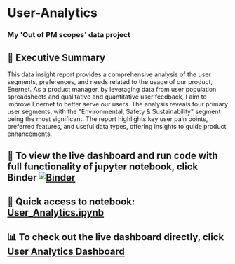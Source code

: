 # User-Analytics
### My 'Out of PM scopes' data project 

## 📌 Executive Summary
This data insight report provides a comprehensive analysis of the user segments, preferences, and needs related to the usage of our product, Enernet. As a product manager, by leveraging data from user population spreadsheets and qualitative and quantitative user feedback, I aim to improve Enernet to better serve our users. The analysis reveals four primary user segments, with the "Environmental, Safety & Sustainability" segment being the most significant. The report highlights key user pain points, preferred features, and useful data types, offering insights to guide product enhancements.

## 📘 To view the live dashboard and run code with full functionality of jupyter notebook, click Binder [![Binder](https://mybinder.org/badge_logo.svg)](https://mybinder.org/v2/gh/SC92113/User-Analytics/HEAD)

## 📕 Quick access to notebook: [User_Analytics.ipynb](https://github.com/SC92113/User-Analytics/blob/a3e444529168b214c002a16058c3a0e3d3a169de/User_Analytics.ipynb)

## 📊 To check out the live dashboard directly, click [User Analytics Dashboard](https://lookerstudio.google.com/s/keo9TX2286s)
